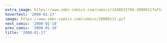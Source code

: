 ```yaml
---
extra_image: https://www.smbc-comics.com/comics/1448632784-20080117after.png
hovertext: '2008-01-17'
image: https://www.smbc-comics.com/comics/20080117.gif
next_comic: '2008-01-18'
prev_comic: '2008-01-16'
title: '2008-01-17'
---
```


